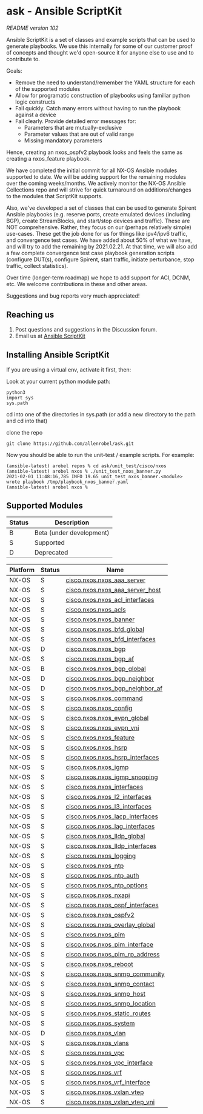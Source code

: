 # ask - Ansible ScriptKit

*README version 102*

Ansible ScriptKit is a set of classes and example scripts that can be used to generate playbooks.  We use this internally for some of our customer proof of concepts and thought we'd open-source it for anyone else to use and to contribute to.

Goals:
   - Remove the need to understand/remember the YAML structure for each of the supported modules
   - Allow for programatic construction of playbooks using familiar python logic constructs
   - Fail quickly. Catch many errors without having to run the playbook against a device
   - Fail clearly. Provide detailed error messages for:
        - Parameters that are mutually-exclusive
        - Parameter values that are out of valid range
        - Missing mandatory parameters

Hence, creating an nxos_ospfv2 playbook looks and feels the same as creating a nxos_feature playbook.

We have completed the initial commit for all NX-OS Ansible modules supported to date.  We will be adding support for the remaining modules over the coming weeks/months.  We actively monitor the NX-OS Ansible Collections repo and will strive for quick turnaround on additions/changes to the modules that ScriptKit supports.

Also, we've developed a set of classes that can be used to generate Spirent Ansible playbooks (e.g. reserve ports, create emulated devices (including BGP), create StreamBlocks, and start/stop devices and traffic).  These are NOT comprehensive.  Rather, they focus on our (perhaps relatively simple) use-cases.  These get the job done for us for things like ipv4/ipv6 traffic, and convergence test cases.  We have added about 50% of what we have, and will try to add the remaining by 2021.02.21.  At that time, we will also add a few complete convergence test case playbook generation scripts (configure DUT(s), configure Spirent, start traffic, initiate perturbance, stop traffic, collect statistics).

Over time (longer-term roadmap) we hope to add support for ACI, DCNM, etc.  We welcome contributions in these and other areas.

Suggestions and bug reports very much appreciated!

## Reaching us

1. Post questions and suggestions in the Discussion forum.
2. Email us at [Ansible ScriptKit](mailto:info@scriptkit.org?subject=[GitHub]ScriptKit)


## Installing Ansible ScriptKit

If you are using a virtual env, activate it first, then:

Look at your current python module path:

```
python3
import sys
sys.path
```

cd into one of the directories in sys.path (or add a new directory to the path and cd into that)

clone the repo

```
git clone https://github.com/allenrobel/ask.git
```

Now you should be able to run the unit-test / example scripts.  For example:

```
(ansible-latest) arobel repos % cd ask/unit_test/cisco/nxos 
(ansible-latest) arobel nxos % ./unit_test_nxos_banner.py 
2021-02-01 11:48:16,785 INFO 19.65 unit_test_nxos_banner.<module> wrote playbook /tmp/playbook_nxos_banner.yaml
(ansible-latest) arobel nxos % 
```

## Supported Modules

Status | Description
------ | -----------
B      | Beta (under development)
S      | Supported
D      | Deprecated

Platform    | Status  | Name
----------- | ------- | ------------------------------------------------------
NX-OS       |    S    | [cisco.nxos.nxos_aaa_server][nxos_aaa_server]
NX-OS       |    S    | [cisco.nxos.nxos_aaa_server_host][nxos_aaa_server_host]
NX-OS       |    S    | [cisco.nxos.nxos_acl_interfaces][nxos_acl_interfaces]
NX-OS       |    S    | [cisco.nxos.nxos_acls][nxos_acls]
NX-OS       |    S    | [cisco.nxos.nxos_banner][nxos_banner]
NX-OS       |    S    | [cisco.nxos.nxos_bfd_global][nxos_bfd_global]
NX-OS       |    S    | [cisco.nxos.nxos_bfd_interfaces][nxos_bfd_interfaces]
NX-OS       |    D    | [cisco.nxos.nxos_bgp][nxos_bgp]
NX-OS       |    S    | [cisco.nxos.nxos_bgp_af][nxos_bgp_af]
NX-OS       |    B    | [cisco.nxos.nxos_bgp_global][nxos_bgp_global]
NX-OS       |    D    | [cisco.nxos.nxos_bgp_neighbor][nxos_bgp_neighbor]
NX-OS       |    D    | [cisco.nxos.nxos_bgp_neighbor_af][nxos_bgp_neighbor_af]
NX-OS       |    S    | [cisco.nxos.nxos_command][nxos_command]
NX-OS       |    S    | [cisco.nxos.nxos_config][nxos_config]
NX-OS       |    S    | [cisco.nxos.nxos_evpn_global][nxos_evpn_global]
NX-OS       |    S    | [cisco.nxos.nxos_evpn_vni][nxos_evpn_vni]
NX-OS       |    S    | [cisco.nxos.nxos_feature][nxos_feature]
NX-OS       |    S    | [cisco.nxos.nxos_hsrp][nxos_hsrp]
NX-OS       |    S    | [cisco.nxos.nxos_hsrp_interfaces][nxos_hsrp_interfaces]
NX-OS       |    S    | [cisco.nxos.nxos_igmp][nxos_igmp]
NX-OS       |    S    | [cisco.nxos.nxos_igmp_snooping][nxos_igmp_snooping]
NX-OS       |    S    | [cisco.nxos.nxos_interfaces][nxos_interfaces]
NX-OS       |    S    | [cisco.nxos.nxos_l2_interfaces][nxos_l2_interfaces]
NX-OS       |    S    | [cisco.nxos.nxos_l3_interfaces][nxos_l3_interfaces]
NX-OS       |    S    | [cisco.nxos.nxos_lacp_interfaces][nxos_lacp_interfaces]
NX-OS       |    S    | [cisco.nxos.nxos_lag_interfaces][nxos_lag_interfaces]
NX-OS       |    S    | [cisco.nxos.nxos_lldp_global][nxos_lldp_global]
NX-OS       |    S    | [cisco.nxos.nxos_lldp_interfaces][nxos_lldp_interfaces]
NX-OS       |    S    | [cisco.nxos.nxos_logging][nxos_logging]
NX-OS       |    S    | [cisco.nxos.nxos_ntp][nxos_ntp]
NX-OS       |    S    | [cisco.nxos.nxos_ntp_auth][nxos_ntp_auth]
NX-OS       |    S    | [cisco.nxos.nxos_ntp_options][nxos_ntp_options]
NX-OS       |    S    | [cisco.nxos.nxos_nxapi][nxos_nxapi]
NX-OS       |    S    | [cisco.nxos.nxos_ospf_interfaces][nxos_ospf_interfaces]
NX-OS       |    S    | [cisco.nxos.nxos_ospfv2][nxos_ospfv2]
NX-OS       |    S    | [cisco.nxos.nxos_overlay_global][nxos_overlay_global]
NX-OS       |    S    | [cisco.nxos.nxos_pim][nxos_pim]
NX-OS       |    S    | [cisco.nxos.nxos_pim_interface][nxos_pim_interface]
NX-OS       |    S    | [cisco.nxos.nxos_pim_rp_address][nxos_pim_rp_address]
NX-OS       |    S    | [cisco.nxos.nxos_reboot][nxos_reboot]
NX-OS       |    S    | [cisco.nxos.nxos_snmp_community][nxos_snmp_community]
NX-OS       |    S    | [cisco.nxos.nxos_snmp_contact][nxos_snmp_contact]
NX-OS       |    S    | [cisco.nxos.nxos_snmp_host][nxos_snmp_host]
NX-OS       |    S    | [cisco.nxos.nxos_snmp_location][nxos_snmp_location]
NX-OS       |    S    | [cisco.nxos.nxos_static_routes][nxos_static_routes]
NX-OS       |    S    | [cisco.nxos.nxos_system][nxos_system]
NX-OS       |    D    | [cisco.nxos.nxos_vlan][nxos_vlan]
NX-OS       |    S    | [cisco.nxos.nxos_vlans][nxos_vlans]
NX-OS       |    S    | [cisco.nxos.nxos_vpc][nxos_vpc]
NX-OS       |    S    | [cisco.nxos.nxos_vpc_interface][nxos_vpc_interface]
NX-OS       |    S    | [cisco.nxos.nxos_vrf][nxos_vrf]
NX-OS       |    S    | [cisco.nxos.nxos_vrf_interface][nxos_vrf_interface]
NX-OS       |    S    | [cisco.nxos.nxos_vxlan_vtep][nxos_vxlan_vtep]
NX-OS       |    S    | [cisco.nxos.nxos_vxlan_vtep_vni][nxos_vxlan_vtep_vni]

[nxos_aaa_server]: https://github.com/allenrobel/ask/blob/main/docs/cisco/nxos/cisco.nxos.nxos_aaa_server.rst
[nxos_aaa_server_host]: https://github.com/allenrobel/ask/blob/main/docs/cisco/nxos/cisco.nxos.nxos_aaa_server_host.rst
[nxos_acl_interfaces]: https://github.com/allenrobel/ask/blob/main/docs/cisco/nxos/cisco.nxos.nxos_acl_interfaces.rst
[nxos_acls]: https://github.com/allenrobel/ask/blob/main/docs/cisco/nxos/cisco.nxos.nxos_acls.rst
[nxos_banner]: https://github.com/allenrobel/ask/blob/main/docs/cisco/nxos/cisco.nxos.nxos_banner.rst
[nxos_bfd_global]: https://github.com/allenrobel/ask/blob/main/docs/cisco/nxos/cisco.nxos.nxos_bfd_global.rst
[nxos_bfd_interfaces]: https://github.com/allenrobel/ask/blob/main/docs/cisco/nxos/cisco.nxos.nxos_bfd_interfaces.rst
[nxos_bgp]: https://github.com/allenrobel/ask/blob/main/docs/cisco/nxos/cisco.nxos.nxos_bgp.rst
[nxos_bgp_af]: https://github.com/allenrobel/ask/blob/main/docs/cisco/nxos/cisco.nxos.nxos_bgp_af.rst
[nxos_bgp_global]: https://github.com/allenrobel/ask/blob/main/docs/cisco/nxos/cisco.nxos.nxos_bgp_global.rst
[nxos_bgp_neighbor]: https://github.com/allenrobel/ask/blob/main/docs/cisco/nxos/cisco.nxos.nxos_bgp_neighbor.rst
[nxos_bgp_neighbor_af]: https://github.com/allenrobel/ask/blob/main/docs/cisco/nxos/cisco.nxos.nxos_bgp_neighbor_af.rst
[nxos_command]: https://github.com/allenrobel/ask/blob/main/docs/cisco/nxos/cisco.nxos.nxos_command.rst
[nxos_config]: https://github.com/allenrobel/ask/blob/main/docs/cisco/nxos/cisco.nxos.nxos_config.rst
[nxos_evpn_global]: https://github.com/allenrobel/ask/blob/main/docs/cisco/nxos/cisco.nxos.nxos_evpn_global.rst
[nxos_evpn_vni]: https://github.com/allenrobel/ask/blob/main/docs/cisco/nxos/cisco.nxos.nxos_evpn_vni.rst
[nxos_feature]: https://github.com/allenrobel/ask/blob/main/docs/cisco/nxos/cisco.nxos.nxos_feature.rst
[nxos_hsrp]: https://github.com/allenrobel/ask/blob/main/docs/cisco/nxos/cisco.nxos.nxos_hsrp.rst
[nxos_hsrp_interfaces]: https://github.com/allenrobel/ask/blob/main/docs/cisco/nxos/cisco.nxos.nxos_hsrp_interfaces.rst
[nxos_igmp]: https://github.com/allenrobel/ask/blob/main/docs/cisco/nxos/cisco.nxos.nxos_igmp.rst
[nxos_igmp_snooping]: https://github.com/allenrobel/ask/blob/main/docs/cisco/nxos/cisco.nxos.nxos_igmp_snooping.rst
[nxos_interfaces]: https://github.com/allenrobel/ask/blob/main/docs/cisco/nxos/cisco.nxos.nxos_interfaces.rst
[nxos_l2_interfaces]: https://github.com/allenrobel/ask/blob/main/docs/cisco/nxos/cisco.nxos.nxos_l2_interfaces.rst
[nxos_l3_interfaces]: https://github.com/allenrobel/ask/blob/main/docs/cisco/nxos/cisco.nxos.nxos_l3_interfaces.rst
[nxos_lacp_interfaces]: https://github.com/allenrobel/ask/blob/main/docs/cisco/nxos/cisco.nxos.nxos_lacp_interfaces.rst
[nxos_lag_interfaces]: https://github.com/allenrobel/ask/blob/main/docs/cisco/nxos/cisco.nxos.nxos_lag_interfaces.rst
[nxos_lldp_global]: https://github.com/allenrobel/ask/blob/main/docs/cisco/nxos/cisco.nxos.nxos_lldp_global.rst
[nxos_lldp_interfaces]: https://github.com/allenrobel/ask/blob/main/docs/cisco/nxos/cisco.nxos.nxos_lldp_interfaces.rst
[nxos_logging]: https://github.com/allenrobel/ask/blob/main/docs/cisco/nxos/cisco.nxos.nxos_logging.rst
[nxos_ntp]: https://github.com/allenrobel/ask/blob/main/docs/cisco/nxos/cisco.nxos.nxos_ntp.rst
[nxos_ntp_auth]: https://github.com/allenrobel/ask/blob/main/docs/cisco/nxos/cisco.nxos.nxos_ntp_auth.rst
[nxos_ntp_options]: https://github.com/allenrobel/ask/blob/main/docs/cisco/nxos/cisco.nxos.nxos_ntp_options.rst
[nxos_nxapi]: https://github.com/allenrobel/ask/blob/main/docs/cisco/nxos/cisco.nxos.nxos_nxapi.rst
[nxos_ospf_interfaces]: https://github.com/allenrobel/ask/blob/main/docs/cisco/nxos/cisco.nxos.nxos_ospf_interfaces.rst
[nxos_ospfv2]: https://github.com/allenrobel/ask/blob/main/docs/cisco/nxos/cisco.nxos.nxos_ospfv2.rst
[nxos_overlay_global]: https://github.com/allenrobel/ask/blob/main/docs/cisco/nxos/cisco.nxos.nxos_overlay_global.rst
[nxos_pim]: https://github.com/allenrobel/ask/blob/main/docs/cisco/nxos/cisco.nxos.nxos_pim.rst
[nxos_pim_interface]: https://github.com/allenrobel/ask/blob/main/docs/cisco/nxos/cisco.nxos.nxos_pim_interface.rst
[nxos_pim_rp_address]: https://github.com/allenrobel/ask/blob/main/docs/cisco/nxos/cisco.nxos.nxos_pim_rp_address.rst
[nxos_reboot]: https://github.com/allenrobel/ask/blob/main/docs/cisco/nxos/cisco.nxos.nxos_reboot.rst
[nxos_snmp_community]: https://github.com/allenrobel/ask/blob/main/docs/cisco/nxos/cisco.nxos.nxos_snmp_community.rst
[nxos_snmp_contact]: https://github.com/allenrobel/ask/blob/main/docs/cisco/nxos/cisco.nxos.nxos_snmp_contact.rst
[nxos_snmp_host]: https://github.com/allenrobel/ask/blob/main/docs/cisco/nxos/cisco.nxos.nxos_snmp_host.rst
[nxos_snmp_location]: https://github.com/allenrobel/ask/blob/main/docs/cisco/nxos/cisco.nxos.nxos_snmp_location.rst
[nxos_static_routes]: https://github.com/allenrobel/ask/blob/main/docs/cisco/nxos/cisco.nxos.nxos_static_routes.rst
[nxos_system]: https://github.com/allenrobel/ask/blob/main/docs/cisco/nxos/cisco.nxos.nxos_system.rst
[nxos_vlan]: https://github.com/allenrobel/ask/blob/main/docs/cisco/nxos/cisco.nxos.nxos_vlan.rst
[nxos_vlans]: https://github.com/allenrobel/ask/blob/main/docs/cisco/nxos/cisco.nxos.nxos_vlans.rst
[nxos_vpc]: https://github.com/allenrobel/ask/blob/main/docs/cisco/nxos/cisco.nxos.nxos_vpc.rst
[nxos_vpc_interface]: https://github.com/allenrobel/ask/blob/main/docs/cisco/nxos/cisco.nxos.nxos_vpc_interface.rst
[nxos_vrf]: https://github.com/allenrobel/ask/blob/main/docs/cisco/nxos/cisco.nxos.nxos_vrf.rst
[nxos_vrf_interface]: https://github.com/allenrobel/ask/blob/main/docs/cisco/nxos/cisco.nxos.nxos_vrf_interface.rst
[nxos_vxlan_vtep]: https://github.com/allenrobel/ask/blob/main/docs/cisco/nxos/cisco.nxos.nxos_vxlan_vtep.rst
[nxos_vxlan_vtep_vni]: https://github.com/allenrobel/ask/blob/main/docs/cisco/nxos/cisco.nxos.nxos_vxlan_vtep_vni.rst
